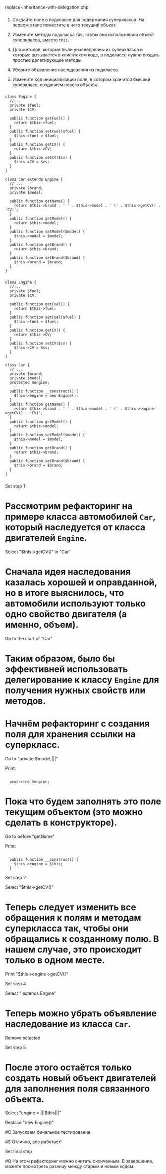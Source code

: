 replace-inheritance-with-delegation:php

###

1. Создайте поле в подклассе для содержания суперкласса. На первом этапе поместите в него текущий объект.

2. Измените методы подкласса так, чтобы они использовали объект суперкласса, вместо <code>this</code>.

3. Для методов, которые были унаследованы из суперкласса и которые вызывается в клиентском коде, в подклассе нужно создать простые делегирующие методы.

4. Уберите объявление наследования из подкласса.

5. Измените код инициализации поля, в котором хранится бывший суперкласс, созданием нового объекта.



###

```
class Engine {
  //...
  private $fuel;
  private $CV;

  public function getFuel() {
    return $this->fuel;
  }
  public function setFuel($fuel) {
    $this->fuel = $fuel;
  }
  public function getCV() {
    return $this->CV;
  }
  public function setCV($cv) {
    $this->CV = $cv;
  }
}

class Car extends Engine {
  // ...
  private $brand;
  private $model;

  public function getName() {
    return $this->brand . ' ' . $this->model . ' (' . $this->getCV() . 'CV)';
  }
  public function getModel() {
    return $this->model;
  }
  public function setModel($model) {
    $this->model = $model;
  }
  public function getBrand() {
    return $this->brand;
  }
  public function setBrand($brand) {
    $this->brand = $brand;
  }
}
```

###

```
class Engine {
  //...
  private $fuel;
  private $CV;

  public function getFuel() {
    return $this->fuel;
  }
  public function setFuel($fuel) {
    $this->fuel = $fuel;
  }
  public function getCV() {
    return $this->CV;
  }
  public function setCV($cv) {
    $this->CV = $cv;
  }
}

class Car {
  // ...
  private $brand;
  private $model;
  protected $engine;

  public function __construct() {
    $this->engine = new Engine();
  }
  public function getName() {
    return $this->brand . ' ' . $this->model . ' (' . $this->engine->getCV() . 'CV)';
  }
  public function getModel() {
    return $this->model;
  }
  public function setModel($model) {
    $this->model = $model;
  }
  public function getBrand() {
    return $this->brand;
  }
  public function setBrand($brand) {
    $this->brand = $brand;
  }
}
```

###

Set step 1

# Рассмотрим рефакторинг на примере класса автомобилей <code>Car</code>, который наследуется от класса двигателей <code>Engine</code>.

Select "$this->getCV()" in "Car"

# Сначала идея наследования казалась хорошей и оправданной, но в итоге выяснилось, что автомобили используют только одно свойство двигателя (а именно, объем).

Go to the start of "Car"

# Таким образом, было бы эффективней использовать делегирование к классу <code>Engine</code> для получения нужных свойств или методов.

# Начнём рефакторинг с создания поля для хранения ссылки на суперкласс.

Go to "private $model;|||"

Print:
```

  protected $engine;
```

# Пока что будем заполнять это поле текущим объектом (это можно сделать в конструкторе).

Go to before "getName"

Print:
```

  public function __construct() {
    $this->engine = $this;
  }
```

Set step 2

Select "$this->getCV()"

# Теперь следует изменить все обращения к полям и методам суперкласса так, чтобы они обращались к созданному полю. В нашем случае, это происходит только в одном месте.

Print "$this->engine->getCV()"

Set step 4

Select " extends Engine"

# Теперь можно убрать объявление наследование из класса <code>Car</code>.

Remove selected

Set step 5

# После этого остаётся только создать новый объект двигателей для заполнения поля связанного объекта.

Select "engine = |||$this|||"

Replace "new Engine()"

#C Запускаем финальное тестирование.

#S Отлично, все работает!

Set final step

#Q На этом рефакторинг можно считать оконченным. В завершение, можете посмотреть разницу между старым и новым кодом.